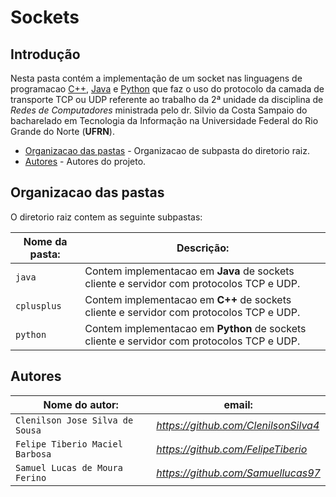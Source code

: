 # Sockets

## Introdução  

Nesta pasta contém a implementação de um socket nas linguagens de programacao [C++], [Java] e [Python] que faz o uso do protocolo da camada de transporte TCP ou UDP referente ao trabalho da 2ª unidade da disciplina de _Redes de Computadores_ ministrada pelo dr. Silvio da Costa Sampaio do bacharelado em Tecnologia da Informação na Universidade Federal do Rio Grande do Norte (__UFRN__).

- [Organizacao das pastas](#organizacao-das-pastas) - Organizacao de subpasta do diretorio raiz.
- [Autores](#autores) - Autores do projeto.

[C++]:https://pt.wikipedia.org/wiki/C%2B%2B
[Java]:https://pt.wikipedia.org/wiki/Java_(linguagem_de_programa%C3%A7%C3%A3o)
[Python]:https://pt.wikipedia.org/wiki/Python

## Organizacao das pastas  

O diretorio raiz contem as seguinte subpastas:

| Nome da pasta: | Descrição: | 
| ---------- | ------------- |
|`java` 	|Contem implementacao em **Java** de sockets cliente e servidor com protocolos TCP e UDP.  
|`cplusplus` 	|Contem implementacao em **C++** de sockets cliente e servidor com protocolos TCP e UDP.  
|`python` 	|Contem implementacao em **Python** de sockets cliente e servidor com protocolos TCP e UDP.  
  
## Autores  

| Nome do autor: | email: | 
| ---------- | ------------- |
|`Clenilson Jose Silva de Sousa`| _https://github.com/ClenilsonSilva4_    
|`Felipe Tiberio Maciel Barbosa`| _https://github.com/FelipeTiberio_  
|`Samuel Lucas de Moura Ferino` | _https://github.com/Samuellucas97_  
  


